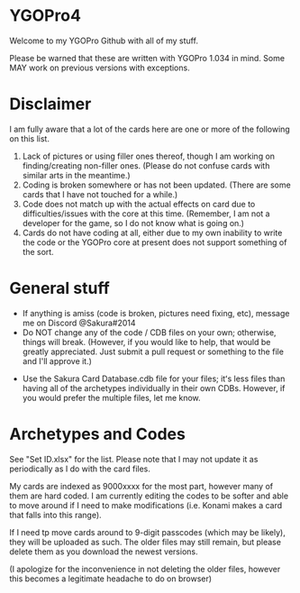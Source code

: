 # YGOPro4
Welcome to my YGOPro Github with all of my stuff.

Please be warned that these are written with YGOPro 1.034 in mind. Some MAY work on previous versions with exceptions.

# Disclaimer

I am fully aware that a lot of the cards here are one or more of the following on this list.

1. Lack of pictures or using filler ones thereof, though I am working on finding/creating non-filler ones. (Please do not confuse cards with similar arts in the meantime.)
2. Coding is broken somewhere or has not been updated. (There are some cards that I have not touched for a while.)
3. Code does not match up with the actual effects on card due to difficulties/issues with the core at this time. (Remember, I am not a developer for the game, so I do not know what is going on.)
4. Cards do not have coding at all, either due to my own inability to write the code or the YGOPro core at present does not support something of the sort.

# General stuff
- If anything is amiss (code is broken, pictures need fixing, etc), message me on Discord @Sakura#2014
- Do NOT change any of the code / CDB files on your own; otherwise, things will break. (However, if you would like to help, that would be greatly appreciated. Just submit a pull request or something to the file and I'll approve it.)
* Use the Sakura Card Database.cdb file for your files; itʻs less files than having all of the archetypes individually in their own CDBs. However, if you would prefer the multiple files, let me know.

# Archetypes and Codes

See "Set ID.xlsx" for the list. Please note that I may not update it as periodically as I do with the card files.

My cards are indexed as 9000xxxx for the most part, however many of them are hard coded. I am currently editing the codes to be softer and able to move around if I need to make modifications (i.e. Konami makes a card that falls into this range).

If I need tp move cards around to 9-digit passcodes (which may be likely), they will be uploaded as such. The older files may still remain, but please delete them as you download the newest versions.

(I apologize for the inconvenience in not deleting the older files, however this becomes a legitimate headache to do on browser)
